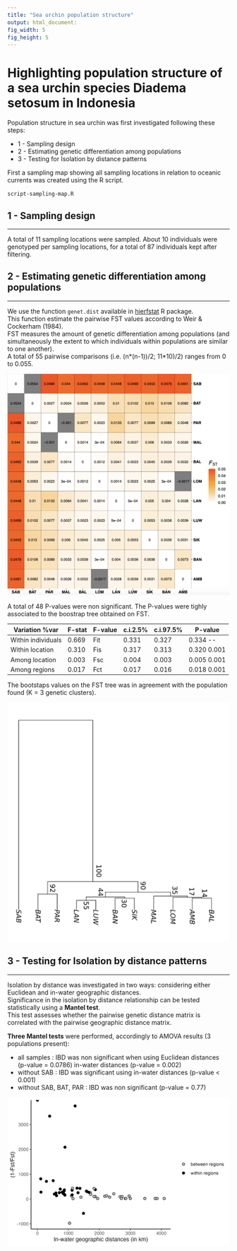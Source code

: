 ```yaml
--- 
title: "Sea urchin population structure" 
output: html_document: 
fig_width: 5 
fig_height: 5 
--- 
```


# Highlighting population structure of a sea urchin species **Diadema setosum** in Indonesia

Population structure in sea urchin was first investigated following these steps:
* 1 - Sampling design
* 2 - Estimating genetic differentiation among populations
* 3 - Testing for Isolation by distance patterns

First a sampling map showing all sampling locations in relation to oceanic currents was created using the R script.

```{r}, echo=FALSE,
script-sampling-map.R
```

## 1 - Sampling design
-----------------------  
  
A total of 11 sampling locations were sampled.
About 10 individuals were genotyped per sampling locations, for a total of 
87 individuals kept after filtering.

## 2 - Estimating genetic differentiation among populations
-----------------------   
  
We use the function `genet.dist` available in [hierfstat](https://rdrr.io/cran/hierfstat/man/genet.dist.html) R package.  
This function estimate the pairwise FST values according to Weir & Cockerham (1984).  
FST measures the amount of genetic differentiation among populations (and simultaneously the extent to which individuals within populations are similar to one another).  
A total of 55 pairwise comparisons (i.e. (n*(n-1))/2; 11*10)/2) ranges from 0 to 0.055.  

![Figure 2 - Index of genetic differentiation](FST-matrix.png)

A total of 48 P-values were non significant.
The P-values were tighly associated to the boostrap tree obtained on FST.
  
  
|Variation	 %var  |F-stat|F-value|c.i.2.5% |c.i.97.5%|	P-value	   | 
|------------------|------|-------|---------|---------|------------|
|Within individuals|0.669 |	Fit	  |0.331	  |0.327	  |0.334	--	 |
|Within location	 |0.310 |	Fis	  |0.317	  |0.313	  |0.320	0.001|
|Among location	   |0.003 |	Fsc	  |0.004	  |0.003	  |0.005	0.001|	
|Among regions	   |0.017 |	Fct	  |0.017	  |0.016	  |0.018	0.001|	

The bootstaps values on the FST tree was in agreement with the population found (K = 3 genetic clusters).
 
![Figure 3 - UPGMA tree with bootstraps values on genetic differentiation index](tree-bootstap.png)

## 3 - Testing for Isolation by distance patterns
-----------------------   
  
Isolation by distance was investigated in two ways: considering either Euclidean and in-water geographic distances.  
Significance in the isolation by distance relationship can be tested statistically using a **Mantel test**.   
This test assesses whether the pairwise genetic distance matrix is correlated with the pairwise geographic distance matrix.  
  
**Three Mantel tests** were performed, accordingly to AMOVA results (3 populations present):  
  
* all samples : IBD was non significant when using Euclidean distances (p-value = 0.0786) in-water distances (p-value = 0.002)
* without SAB : IBD was significant using in-water distances (p-value < 0.001)
* without SAB, BAT, PAR : IBD was non significant (p-value = 0.77)

![Figure 4 - Pattern of isolation by distance (IBD) according to the three regions found](Isolation-by-distance.png)
